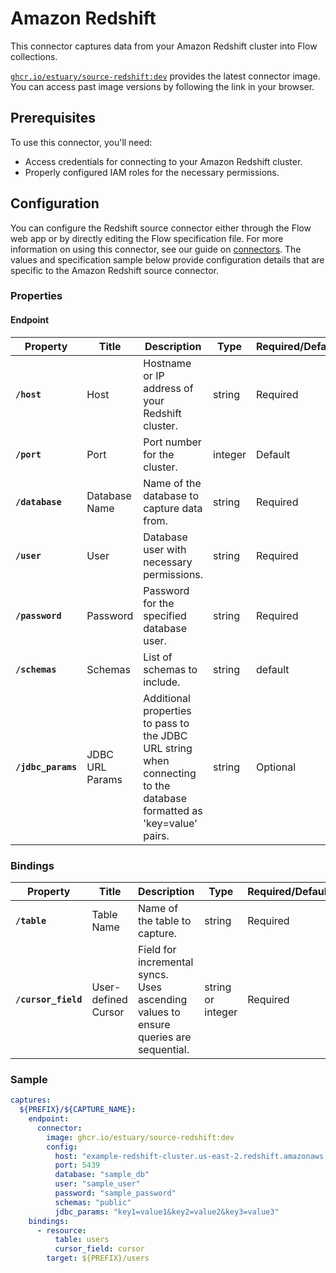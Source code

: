 # Amazon Redshift

This connector captures data from your Amazon Redshift cluster into Flow collections.

[`ghcr.io/estuary/source-redshift:dev`](https://ghcr.io/estuary/source-redshift:dev) provides the latest connector image. You can access past image versions by following the link in your browser.

## Prerequisites

To use this connector, you'll need:

- Access credentials for connecting to your Amazon Redshift cluster.
- Properly configured IAM roles for the necessary permissions.

## Configuration

You can configure the Redshift source connector either through the Flow web app or by directly editing the Flow specification file. For more information on using this connector, see our guide on [connectors](https://docs.estuary.dev/concepts/connectors/#using-connectors). The values and specification sample below provide configuration details that are specific to the Amazon Redshift source connector.

### Properties

#### Endpoint

| Property        | Title         | Description                                                  | Type    | Required/Default       |
|-----------------|---------------|--------------------------------------------------------------|---------|------------------------|
| **`/host`**     | Host          | Hostname or IP address of your Redshift cluster.             | string  | Required               |
| **`/port`**     | Port          | Port number for the cluster.                                 | integer  | Default               |
| **`/database`** | Database Name | Name of the database to capture data from.                   | string  | Required               |
| **`/user`**     | User          | Database user with necessary permissions.                    | string  | Required               |
| **`/password`** | Password      | Password for the specified database user.                    | string  | Required               |
| **`/schemas`**     | Schemas         | List of schemas to include.                                  | string  | default                |
| **`/jdbc_params`** | JDBC URL Params | Additional properties to pass to the JDBC URL string when connecting to the database formatted as 'key=value' pairs. | string | Optional               |


### Bindings

| Property          | Title      | Description                    | Type    | Required/Default       |
| ----------------- | ---------- | ------------------------------ | ------- | ---------------------- |
| **`/table`**      | Table Name | Name of the table to capture.   | string  | Required               |
| **`/cursor_field`**    | User-defined Cursor     | Field for incremental syncs. Uses ascending values to ensure queries are sequential. | string or integer | Required |

### Sample

```yaml
captures:
  ${PREFIX}/${CAPTURE_NAME}:
    endpoint:
      connector:
        image: ghcr.io/estuary/source-redshift:dev
        config:
          host: "example-redshift-cluster.us-east-2.redshift.amazonaws.com"
          port: 5439
          database: "sample_db"
          user: "sample_user"
          password: "sample_password"
          schemas: "public"
          jdbc_params: "key1=value1&key2=value2&key3=value3"
    bindings:
      - resource:
          table: users
          cursor_field: cursor
        target: ${PREFIX}/users
```
